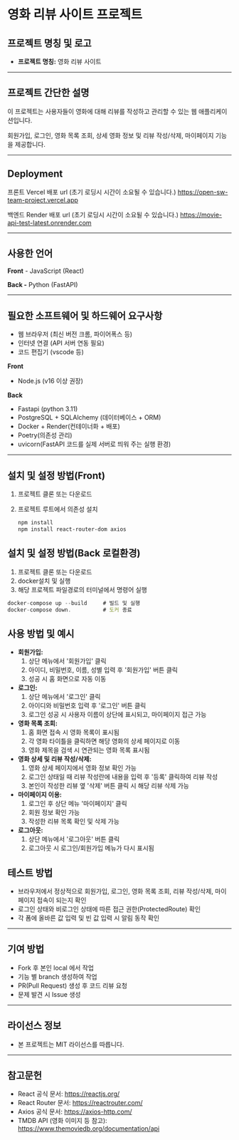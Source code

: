 # 영화 리뷰 사이트 프로젝트

## 프로젝트 명칭 및 로고

- **프로젝트 명칭:** 영화 리뷰 사이트

---

## 프로젝트 간단한 설명

이 프로젝트는 사용자들이 영화에 대해 리뷰를 작성하고 관리할 수 있는 웹 애플리케이션입니다.

회원가입, 로그인, 영화 목록 조회, 상세 영화 정보 및 리뷰 작성/삭제, 마이페이지 기능을 제공합니다.


---

## Deployment

프론트 Vercel 배포 url (초기 로딩시 시간이 소요될 수 있습니다.)
<https://open-sw-team-project.vercel.app>

백엔드  Render 배포 url (초기 로딩시 시간이 소요될 수 있습니다.)
<https://movie-api-test-latest.onrender.com>

---

## 사용한 언어

**Front** - JavaScript (React)

**Back -** Python (FastAPI)

---

## 필요한 소프트웨어 및 하드웨어 요구사항

- 웹 브라우저 (최신 버전 크롬, 파이어폭스 등)
- 인터넷 연결 (API 서버 연동 필요)
- 코드 편집기 (vscode 등)

**Front**

- Node.js (v16 이상 권장)

**Back**

- Fastapi (python 3.11)
- PostgreSQL + SQLAlchemy (데이터베이스 + ORM)
- Docker + Render(컨테이너화 + 배포)
- Poetry(의존성 관리)
- uvicorn(FastAPI 코드를 실제 서버로 띄워 주는 실행 환경)

---

## 설치 및 설정 방법(Front)

1. 프로젝트 클론 또는 다운로드
2. 프로젝트 루트에서 의존성 설치
    
    ```bash
    npm install
    npm install react-router-dom axios
    ```
    

## 설치 및 설정 방법(Back 로컬환경)

1. 프로젝트 클론 또는 다운로드
2. docker설치 및 실행
3. 해당 프로젝트 파일경로의 터미널에서 명령어 실행

```jsx
docker-compose up --build     # 빌드 및 실행
docker-compose down.          # 도커 종료
```

## 사용 방법 및 예시

- **회원가입:**
    1. 상단 메뉴에서 '회원가입' 클릭
    2. 아이디, 비밀번호, 이름, 성별 입력 후 '회원가입' 버튼 클릭
    3. 성공 시 홈 화면으로 자동 이동
- **로그인:**
    1. 상단 메뉴에서 '로그인' 클릭
    2. 아이디와 비밀번호 입력 후 '로그인' 버튼 클릭
    3. 로그인 성공 시 사용자 이름이 상단에 표시되고, 마이페이지 접근 가능
- **영화 목록 조회:**
    1. 홈 화면 접속 시 영화 목록이 표시됨
    2. 각 영화 타이틀을 클릭하면 해당 영화의 상세 페이지로 이동
    3. 영화 제목을 검색 시 연관되는 영화 목록 표시됨
- **영화 상세 및 리뷰 작성/삭제:**
    1. 영화 상세 페이지에서 영화 정보 확인 가능
    2. 로그인 상태일 때 리뷰 작성란에 내용을 입력 후 '등록' 클릭하여 리뷰 작성
    3. 본인이 작성한 리뷰 옆 '삭제' 버튼 클릭 시 해당 리뷰 삭제 가능
- **마이페이지 이용:**
    1. 로그인 후 상단 메뉴 '마이페이지' 클릭
    2. 회원 정보 확인 가능
    3. 작성한 리뷰 목록 확인 및 삭제 가능
- **로그아웃:**
    1. 상단 메뉴에서 '로그아웃' 버튼 클릭
    2. 로그아웃 시 로그인/회원가입 메뉴가 다시 표시됨

## 테스트 방법

- 브라우저에서 정상적으로 회원가입, 로그인, 영화 목록 조회, 리뷰 작성/삭제, 마이페이지 접속이 되는지 확인
- 로그인 상태와 비로그인 상태에 따른 접근 권한(ProtectedRoute) 확인
- 각 폼에 올바른 값 입력 및 빈 값 입력 시 알림 동작 확인

---

## 기여 방법

- Fork 후 본인 local 에서 작업
- 기능 별 branch 생성하여 작업
- PR(Pull Request) 생성 후 코드 리뷰 요청
- 문제 발견 시 Issue 생성

---

## 라이선스 정보

- 본 프로젝트는 MIT 라이선스를 따릅니다.

---

## 

## 참고문헌

- React 공식 문서: https://reactjs.org/
- React Router 문서: https://reactrouter.com/
- Axios 공식 문서: https://axios-http.com/
- TMDB API (영화 이미지 등 참고): https://www.themoviedb.org/documentation/api
